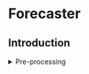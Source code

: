 # Forecaster
## Introduction

<details>
  <summary>Pre-processing</summary>
  
  ## Heading
  1. A numbered
  2. list
     * With some
     * Sub bullets
</details>
